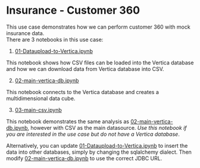 # Insurance - Customer 360

This use case demonstrates how we can perform customer 360 with mock insurance data.  
There are 3 notebooks in this use case:

1. [01-Dataupload-to-Vertica.ipynb](01-Dataupload-to-Vertica.ipynb)

This notebook shows how CSV files can be loaded into the Vertica database and how we can download data from Vertica database into CSV.

2. [02-main-vertica-db.ipynb](02-main-vertica-db.ipynb)

This notebook connects to the Vertica database and creates a multidimensional data cube.  

3. [03-main-csv.ipynb](03-main-csv.ipynb)

This notebook demonstrates the same analysis as [02-main-vertica-db.ipynb](02-main-vertica-db.ipynb), however with CSV as the main datasource. _Use this notebook if you are interested in the use case but do not have a Vertica database_.  

Alternatively, you can update [01-Dataupload-to-Vertica.ipynb](01-Dataupload-to-Vertica.ipynb) to insert the data into other databases, simply by changing the sqlalchemy dialect. Then modify [02-main-vertica-db.ipynb](02-main-vertica-db.ipynb) to use the correct JDBC URL. 